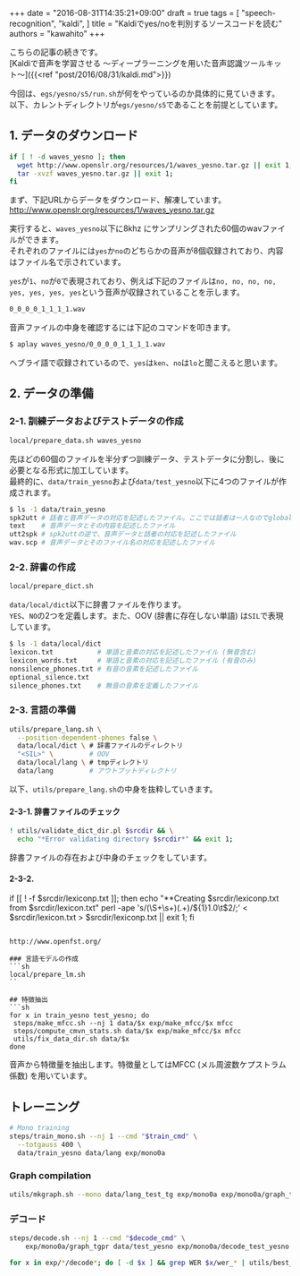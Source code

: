 +++
date = "2016-08-31T14:35:21+09:00"
draft = true
tags = [
  "speech-recognition",
  "kaldi",
]
title = "Kaldiでyes/noを判別するソースコードを読む"
authors = "kawahito"
+++

こちらの記事の続きです。  
[Kaldiで音声を学習させる 〜ディープラーニングを用いた音声認識ツールキット〜]({{<ref "post/2016/08/31/kaldi.md">}})

今回は、``egs/yesno/s5/run.sh``が何をやっているのか具体的に見ていきます。  
以下、カレントディレクトリが``egs/yesno/s5``であることを前提としています。

## 1. データのダウンロード
```sh
if [ ! -d waves_yesno ]; then
  wget http://www.openslr.org/resources/1/waves_yesno.tar.gz || exit 1;
  tar -xvzf waves_yesno.tar.gz || exit 1;
fi
```

まず、下記URLからデータをダウンロード、解凍しています。  
http://www.openslr.org/resources/1/waves_yesno.tar.gz

実行すると、``waves_yesno``以下に8khz にサンプリングされた60個のwavファイルができます。  
それぞれのファイルには``yes``か``no``のどちらかの音声が8個収録されており、内容はファイル名で示されています。  

``yes``が``1``、``no``が``0``で表現されており、例えば下記のファイルは``no, no, no, no, yes, yes, yes, yes``という音声が収録されていることを示します。  

```sh
0_0_0_0_1_1_1_1.wav
```

音声ファイルの中身を確認するには下記のコマンドを叩きます。

```sh
$ aplay waves_yesno/0_0_0_0_1_1_1_1.wav
```

ヘブライ語で収録されているので、``yes``は``ken``、``no``は``lo``と聞こえると思います。

## 2. データの準備
### 2-1. 訓練データおよびテストデータの作成
```sh
local/prepare_data.sh waves_yesno
```

先ほどの60個のファイルを半分ずつ訓練データ、テストデータに分割し、後に必要となる形式に加工しています。  
最終的に、``data/train_yesno``および``data/test_yesno``以下に4つのファイルが作成されます。

```sh
$ ls -1 data/train_yesno
spk2utt # 話者と音声データの対応を記述したファイル。ここでは話者は一人なのでglobalとしている。
text    # 音声データとその内容を記述したファイル
utt2spk # spk2uttの逆で、音声データと話者の対応を記述したファイル
wav.scp # 音声データとそのファイル名の対応を記述したファイル
```

### 2-2. 辞書の作成
```sh
local/prepare_dict.sh
```

``data/local/dict``以下に辞書ファイルを作ります。  
``YES``、``NO``の2つを定義します。また、OOV (辞書に存在しない単語) は```SIL```で表現しています。

```sh
$ ls -1 data/local/dict
lexicon.txt           # 単語と音素の対応を記述したファイル (無音含む)
lexicon_words.txt     # 単語と音素の対応を記述したファイル (有音のみ)
nonsilence_phones.txt # 有音の音素を記述したファイル
optional_silence.txt
silence_phones.txt    # 無音の音素を定義したファイル
```

### 2-3. 言語の準備
```sh
utils/prepare_lang.sh \
  --position-dependent-phones false \
  data/local/dict \ # 辞書ファイルのディレクトリ
  "<SIL>" \         # OOV
  data/local/lang \ # tmpディレクトリ
  data/lang         # アウトプットディレクトリ
```

以下、``utils/prepare_lang.sh``の中身を抜粋していきます。

#### 2-3-1. 辞書ファイルのチェック
```sh
! utils/validate_dict_dir.pl $srcdir && \
  echo "*Error validating directory $srcdir*" && exit 1;
```
辞書ファイルの存在および中身のチェックをしています。

#### 2-3-2. 
if [[ ! -f $srcdir/lexiconp.txt ]]; then
  echo "**Creating $srcdir/lexiconp.txt from $srcdir/lexicon.txt"
  perl -ape 's/(\S+\s+)(.+)/${1}1.0\t$2/;' < $srcdir/lexicon.txt > $srcdir/lexiconp.txt || exit 1;
fi
```

http://www.openfst.org/

### 言語モデルの作成
```sh
local/prepare_lm.sh
``

## 特徴抽出
```sh
for x in train_yesno test_yesno; do 
 steps/make_mfcc.sh --nj 1 data/$x exp/make_mfcc/$x mfcc
 steps/compute_cmvn_stats.sh data/$x exp/make_mfcc/$x mfcc
 utils/fix_data_dir.sh data/$x
done
```

音声から特徴量を抽出します。特徴量としてはMFCC (メル周波数ケプストラム係数) を用いています。

## トレーニング
```sh
# Mono training
steps/train_mono.sh --nj 1 --cmd "$train_cmd" \
  --totgauss 400 \
  data/train_yesno data/lang exp/mono0a
```

### Graph compilation
```sh
utils/mkgraph.sh --mono data/lang_test_tg exp/mono0a exp/mono0a/graph_tgpr
```

### デコード
```sh
steps/decode.sh --nj 1 --cmd "$decode_cmd" \
    exp/mono0a/graph_tgpr data/test_yesno exp/mono0a/decode_test_yesno

for x in exp/*/decode*; do [ -d $x ] && grep WER $x/wer_* | utils/best_wer.sh; done
```
